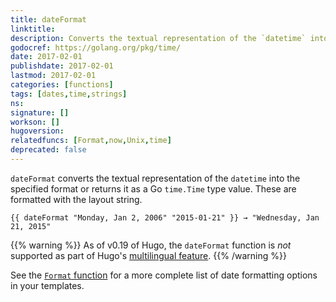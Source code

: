 ```yaml
---
title: dateFormat
linktitle:
description: Converts the textual representation of the `datetime` into the specified format.
godocref: https://golang.org/pkg/time/
date: 2017-02-01
publishdate: 2017-02-01
lastmod: 2017-02-01
categories: [functions]
tags: [dates,time,strings]
ns:
signature: []
workson: []
hugoversion:
relatedfuncs: [Format,now,Unix,time]
deprecated: false
---
```


`dateFormat` converts the textual representation of the `datetime` into the specified format or returns it as a Go `time.Time` type value. These are formatted with the layout string.

```
{{ dateFormat "Monday, Jan 2, 2006" "2015-01-21" }} → "Wednesday, Jan 21, 2015"
```

{{% warning %}}
As of v0.19 of Hugo, the `dateFormat` function is *not* supported as part of Hugo's [multilingual feature](/content-management/multilingual/).
{{% /warning %}}

See the [`Format` function](/functions/format/) for a more complete list of date formatting options in your templates.

